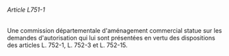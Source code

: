 ###### Article L751-1

Une commission départementale d'aménagement commercial statue sur les demandes d'autorisation qui lui sont présentées en vertu des dispositions des articles L. 752-1,
L. 752-3 et L. 752-15.

